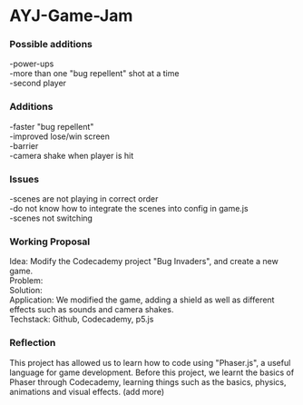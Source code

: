 # AYJ-Game-Jam

### Possible additions
-power-ups<br>
-more than one "bug repellent" shot at a time<br>
-second player <br>

### Additions
-faster "bug repellent" <br>
-improved lose/win screen <br>
-barrier <br>
-camera shake when player is hit<br>

### Issues
-scenes are not playing in correct order <br>
-do not know how to integrate the scenes into config in game.js <br>
-scenes not switching <br>

### Working Proposal
Idea: Modify the Codecademy project "Bug Invaders", and create a new game.<br>
Problem: <br>
Solution: <br>
Application: We modified the game, adding a shield as well as different effects such as sounds and camera shakes.<br>
Techstack: Github, Codecademy, p5.js<br>

### Reflection
This project has allowed us to learn how to code using "Phaser.js", a useful language for game development. Before this project, we learnt the basics of Phaser through Codecademy, learning things such as the basics, physics, animations and visual effects. (add more)
